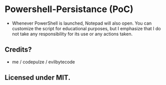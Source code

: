 # Powershell-Persistance (PoC)

-  Whenever PowerShell is launched, Notepad will also open. You can customize the script for educational purposes, but I emphasize that I do not take any responsibility for its use or any actions taken.

## Credits?
- me / codepulze / evilbytecode

## Licensed under MIT.
